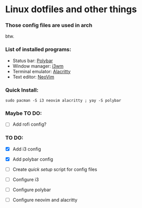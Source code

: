 # Linux dotfiles and other things

### Those config files are used in arch
btw.

### List of installed programs:
- Status bar: [Polybar](https://polybar.github.io/)
- Window manager: [i3wm](https://i3wm.org/)
- Terminal emulator: [Alacritty](https://alacritty.org/)
- Text editor: [NeoVim](https://neovim.io/)

### Quick Install:
`sudo pacman -S i3 neovim alacritty ; yay -S polybar`

### Maybe TO DO:
- [ ] Add rofi config?

### TO DO:
- [x] Add i3 config
- [x] Add polybar config 
- [ ] Create *quick setup* script for config files 
- [ ] Configure i3 
- [ ] Configure polybar
- [ ] Configure neovim and alacritty


